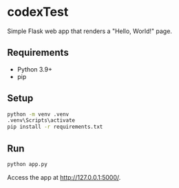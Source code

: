 # codexTest

Simple Flask web app that renders a "Hello, World!" page.

## Requirements
- Python 3.9+
- pip

## Setup
```bash
python -m venv .venv
.venv\Scripts\activate
pip install -r requirements.txt
```

## Run
```bash
python app.py
```

Access the app at http://127.0.0.1:5000/.
